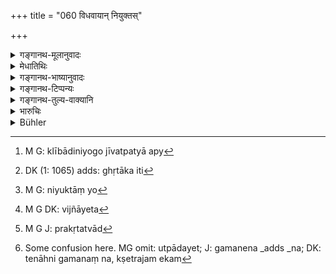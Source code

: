 +++
title = "060 विधवायान् नियुक्तस्"

+++

<details><summary>गङ्गानथ-मूलानुवादः</summary>

He who has been authorised in regard to a widow shall, annointed with clarified butter and with speech controlled, beget, at night, one son,—and on no account a second one.—(60)
</details>

<details><summary>मेधातिथिः</summary>

**विधवा**ग्रहणम् अतन्त्रम् । क्लीबादिरूपे पत्यौ जीवत्य् अप्य्[^१३८] एष एव विधिः[^१३९] । यतो वक्ष्यति "नियुक्तौ यौ[^१४०] विधिं हित्वा" (म्ध् ९.६३) इति । एतद् एव तस्य प्रयोजनम् । नियमो ऽत्र विषयाणाम्, न नियमानाम्, अन्यथा विज्ञाते[^१४१] अप्रकृतत्वाद्[^१४२] विधवाया एव स्युः । **निशि** प्रदीपाद्यालोकनिवृत्त्यर्थम् एतत्, वचनान्तरेण दिवोपगमनप्रतिषेधात् ।


[^१४२]:
     M G J: prakṛtatvād


[^१४१]:
     M G DK: vijñāyeta


[^१४०]:
     M G: niyuktāṃ yo


[^१३९]:
     DK (1: 1065) adds: ghṛtāka iti


[^१३८]:
     M G: klībādiniyogo jīvatpatyā apy

- <u>अन्ये</u> त्व् आहुः- पुरुषार्थो ऽसौ प्रतिषेधः कर्मार्थस् त्व् अयम् । तेनाह्नि गमनेन क्षेत्रजम् उत्पादयेत्[^१४३] । **एकम् उत्पादयेत् पुत्रं न द्वितीयम्** ॥ ९.६० ॥


[^१४३]:
     Some confusion here. MG omit: utpādayet; J: gamanena _adds _na; DK: tenāhni gamanaṃ na, kṣetrajam ekam

_अस्य प्रतिप्रसवः ।_
</details>

<details><summary>गङ्गानथ-भाष्यानुवादः</summary>

No significance is meant to be attached to the mention of the. ‘*widow*’; as the rule laid down here is applicable also to the case of the woman whose husband is alive, but subject to such disabilities as impotence and the like. That such is the meaning is clear from what follows later (in 63). As a matter of fact, the sole purpose underlying the practice lies in what is stated in the present verse; the restriction too pertains to persons subject to the law, and not to the observances themselves. Otherwise it would seem that the whole thing pertained to widows only. (?)

‘*At* *night*—this is meant to indicate the *absence of all light*, in the shape of lamps etc.; intercourse *during the day* having been already forbidden by another text.

Others however hold that the prohibition of intercourse during the day is with reference to the benefit of the man, while the specification of ‘night’ in the present text bears upon ritualistic purposes.

Hence what is meant is that ‘*only one*.’—and never a second—‘*Kṣetraja*’ son is to be begotten; but never by intercourse during the day.—(60)

An exception to this is set forth in the next verse:—
</details>

<details><summary>गङ्गानथ-टिप्पन्यः</summary>

**(verses 9.59-60)  
**

See Explanatory notes for [Verse 9.59].
</details>

<details><summary>गङ्गानथ-तुल्य-वाक्यानि</summary>

**(verses 9.60-68)  
**

[(See texts under
59.)]

*Vaśiṣṭha* (17.61, *et seq*.).—‘He shall approach the widow in the
moment sacred to Prajāpati, behaving like a husband, without dallying with her, and without abusing or ill-treating her. She shall obtain the expenses for food, raiment, baths and unguents from the estate of her deceased husband. They declare that a son begotten on a widow not duly authorised belongs to the begetter; if she has been duly authorised, the child belongs to both the males connected with the authorisation. No such authorisation shall be made for the purpose of obtaining a living. But some people declare that an authorisation may be made through desire for wealth, after an expiatory penance has been performed.’

*Yājñavalkya* (1.68-69).—(See under 59.)

*Gautama* (18.8).—‘She shall not bear more than two sons.’

*Nārada* (12.82-88).—‘He shall approach the woman, free from passion,
and without amorous desire. He must have anointed his limbs with clarified butter, or with oil which has not lost its natural condition, and must turn away his face from hers and avoid the contact of limb with limb. For this custom is practised only when the family threatens to become extinct, for the continuance of the lineage, and not from amorous desire. He must not approach a woman who is with child, or blameworthy, or not duly authorised by her relations. Should a woman procreate a son with her brother-in-law without having been authorised thereto by her relations, that son is declared illegitimate and incapable of inheriting, by the expounders of the Veda. So when a younger brother has intercourse, without authorisation, with the wife of his elder brother,—or an elder brother with the wife of his younger brother,—they are both held to have committed incest. If he has been authorised by the elders, he shall approach the woman and advise her in the manner previously stated, as if she were his daughter-in-law. He becomes purified of the sin when the son is born and his Birth-ceremonies have been performed. He shall approach her only once,—or till conception has taken place. When she has become pregnant, she is again even as a daughter-in-law to him. Should the man or woman behave otherwise, impelled by amorous desire, they shall be severely punished by the King. Otherwise righteousness would be violated.’

*Yama* (Vivādaratnākara, p. 446).—‘When during her period, the woman has
taken her bath, her brother-in-law, desiring an offspring for his deceased brother, may approach her during the dark night, with speech held in check, with a single cloth on, and his body anointed with clarified butter, and mind stricken with grief, avoiding the contact of his face and limbs with her face and limbs.’
</details>

<details><summary>भारुचिः</summary>

**विधवा**ग्रहणस्य दर्शनर्थत्वाद् अविधव्याम् अपि नियोगो न [निषिद्ध इति] विज्ञायते । वक्ष्यति हि "यद्य् अर्थिता तु दारैः स्यात् क्लीबादीनां कथंचन" इति । एवं च पाण्डोर् अविधवानियोगाद् एवापत्योत्पत्तिः स्मर्यते । दिवा च प्रतिषेधान् **निशीत्य्** अयम् अन्धकारोपदेशः, तथा च व्यासोपगमः स्मर्यते ॥ ९.६० ॥
</details>

<details><summary>Bühler</summary>

060	He (who is) appointed to (cohabit with) the widow shall (approach her) at night anointed with clarified butter and silent, (and) beget one son, by no means a second.
</details>
